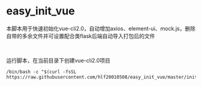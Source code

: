 # easy_init_vue
本脚本用于快速初始化vue-cli2.0，自动增加axios、element-ui、mock.js，删除自带的多余文件并可设置配合类flask后端自动导入打包后的文件

<br/>

运行脚本，在当前目录下创建vue-cli2.0项目
```
/bin/bash -c "$(curl -fsSL https://raw.githubusercontent.com/hlf20010508/easy_init_vue/master/init_vue.sh)"
```
